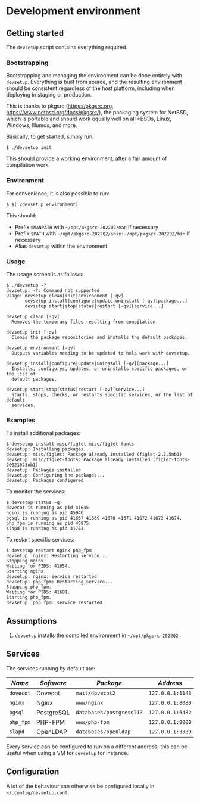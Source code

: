 # Development environment

## Getting started

The `devsetup` script contains everything required.

### Bootstrapping

Bootstrapping and managing the environment can be done entirely with `devsetup`.
Everything is built from source, and the resulting environment should be
consistent regardless of the host platform, including when deploying in staging
or production.

This is thanks to pkgsrc (https://pkgsrc.org,
https://www.netbsd.org/docs/pkgsrc/), the packaging system for NetBSD, which is
portable and should work equally well on all \*BSDs, Linux, Windows, Illumos,
and more.

Basically, to get started, simply run:

```shell-session
$ ./devsetup init
```

This should provide a working environment, after a fair amount of compilation
work.

### Environment

For convenience, it is also possible to run:

```shell-session
$ $(./devsetup environment)
```
    
This should:

* Prefix `$MANPATH` with `~/opt/pkgsrc-2022Q2/man` if necessary
* Prefix `$PATH` with `~/opt/pkgsrc-2022Q2/sbin:~/opt/pkgsrc-2022Q2/bin` if
  necessary
* Alias `devsetup` within the environment

### Usage

The usage screen is as follows:

```shell-session
$ ./devsetup -?
devsetup: -?: Command not supported
Usage: devsetup clean|init|environment [-qv]
       devsetup install|configure|update|uninstall [-qv][package...]
       devsetup start|stop|status|restart [-qv][service...]

devsetup clean [-qv]
  Removes the temporary files resulting from compilation.

devsetup init [-qv]
  Clones the package repositories and installs the default packages.

devsetup environment [-qv]
  Outputs variables needing to be updated to help work with devsetup.

devsetup install|configure|update|uninstall [-qv][package...]
  Installs, configures, updates, or uninstalls specific packages, or the list of
  default packages.

devsetup start|stop|status|restart [-qv][service...]
  Starts, stops, checks, or restarts specific services, or the list of default
  services.
```

### Examples

To install additional packages:

```shell-session
$ devsetup install misc/figlet misc/figlet-fonts
devsetup: Installing packages...
devsetup: misc/figlet: Package already installed (figlet-2.2.5nb1)
devsetup: misc/figlet-fonts: Package already installed (figlet-fonts-20021023nb1)
devsetup: Packages installed
devsetup: Configuring the packages...
devsetup: Packages configured
```

To monitor the services:

```shell-session
$ devsetup status -q
dovecot is running as pid 41645.
nginx is running as pid 45946.
pgsql is running as pid 41667 41669 41670 41671 41672 41673 41674.
php_fpm is running as pid 45975.
slapd is running as pid 41763.
```

To restart specific services:

```shell-session
$ devsetup restart nginx php_fpm
devsetup: nginx: Restarting service...
Stopping nginx.
Waiting for PIDS: 41654.
Starting nginx.
devsetup: nginx: service restarted
devsetup: php_fpm: Restarting service...
Stopping php_fpm.
Waiting for PIDS: 41681.
Starting php_fpm.
devsetup: php_fpm: service restarted
```

## Assumptions

1. `devsetup` installs the compiled environment in `~/opt/pkgsrc-2022Q2`

## Services

The services running by default are:

| *Name*    | *Software* | *Package*                | *Address*        | *Comments*                                           |
| --------- | ---------- | ------------------------ | ---------------- | ---------------------------------------------------- |
| `dovecot` | Dovecot    | `mail/dovecot2`          | `127.0.0.1:1143` | [webmail](http://127.0.0.1:8080/webmail)             |
| `nginx`   | Nginx      | `www/nginx`              | `127.0.0.1:8080` | [default page](http://127.0.0.1:8080)                |
| `pgsql`   | PostgreSQL | `databases/postgresql13` | `127.0.0.1:5432` | [administration](http://127.0.0.1:8080/phppgadmin)   |
| `php_fpm` | PHP-FPM    | `www/php-fpm`            | `127.0.0.1:9000` | Fast CGI                                             |
| `slapd`   | OpenLDAP   | `databases/openldap`     | `127.0.0.1:3389` | [administration](http://127.0.0.1:8080/phpldapadmin) |

Every service can be configured to run on a different address; this can be
useful when using a VM for `devsetup` for instance.

## Configuration

A lot of the behaviour can otherwise be configured locally in
`~/.config/devsetup.conf`.
